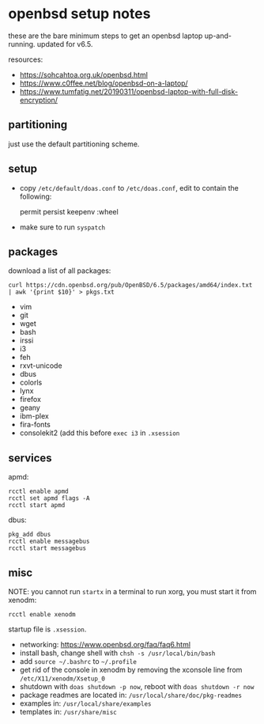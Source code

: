 # openbsd setup notes

these are the bare minimum steps to get an openbsd laptop up-and-running.  updated for v6.5.

resources:

- https://sohcahtoa.org.uk/openbsd.html
- https://www.c0ffee.net/blog/openbsd-on-a-laptop/
- https://www.tumfatig.net/20190311/openbsd-laptop-with-full-disk-encryption/

## partitioning

just use the default partitioning scheme.

## setup

- copy `/etc/default/doas.conf` to `/etc/doas.conf`, edit to contain the following:

    permit persist keepenv :wheel

- make sure to run `syspatch`

## packages

download a list of all packages:

    curl https://cdn.openbsd.org/pub/OpenBSD/6.5/packages/amd64/index.txt | awk '{print $10}' > pkgs.txt

- vim
- git
- wget
- bash
- irssi
- i3
- feh
- rxvt-unicode
- dbus
- colorls
- lynx
- firefox
- geany
- ibm-plex
- fira-fonts
- consolekit2 (add this before `exec i3` in `.xsession`

## services

apmd:

```
rcctl enable apmd
rcctl set apmd flags -A
rcctl start apmd
```

dbus:

```
pkg_add dbus
rcctl enable messagebus
rcctl start messagebus
```

## misc

NOTE: you cannot run `startx` in a terminal to run xorg, you must start it from xenodm:

```
rcctl enable xenodm
```

startup file is `.xsession`.

- networking: https://www.openbsd.org/faq/faq6.html
- install bash, change shell with `chsh -s /usr/local/bin/bash`
- add `source ~/.bashrc` to `~/.profile`
- get rid of the console in xenodm by removing the xconsole line from `/etc/X11/xenodm/Xsetup_0`
- shutdown with `doas shutdown -p now`, reboot with `doas shutdown -r now`
- package readmes are located in: `/usr/local/share/doc/pkg-readmes`
- examples in: `/usr/local/share/examples`
- templates in: `/usr/share/misc`
